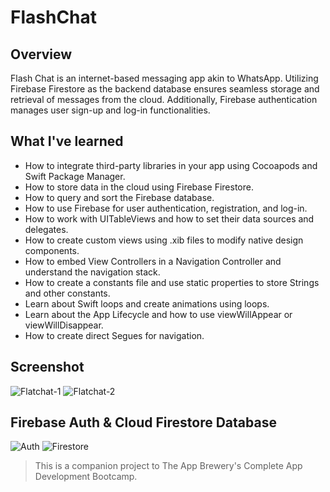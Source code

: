 # FlashChat

## Overview

Flash Chat is an internet-based messaging app akin to WhatsApp. Utilizing Firebase Firestore as the backend database ensures seamless storage and retrieval of messages from the cloud. Additionally, Firebase authentication manages user sign-up and log-in functionalities.

## What I've learned

* How to integrate third-party libraries in your app using Cocoapods and Swift Package Manager.
* How to store data in the cloud using Firebase Firestore.
* How to query and sort the Firebase database.
* How to use Firebase for user authentication, registration, and log-in.
* How to work with UITableViews and how to set their data sources and delegates.
* How to create custom views using .xib files to modify native design components.
* How to embed View Controllers in a Navigation Controller and understand the navigation stack.
* How to create a constants file and use static properties to store Strings and other constants.
* Learn about Swift loops and create animations using loops.
* Learn about the App Lifecycle and how to use viewWillAppear or viewWillDisappear.
* How to create direct Segues for navigation.

## Screenshot
![Flatchat-1](https://github.com/Pathompat-m/FlashChat/assets/151487556/cf1769e0-5970-4eb5-bac4-446c7b3c7fc3)
![Flatchat-2](https://github.com/Pathompat-m/FlashChat/assets/151487556/0d62b724-7091-49e4-9bf9-8086cd009550)

## Firebase Auth & Cloud Firestore Database
![Auth](https://github.com/Pathompat-m/FlashChat/assets/151487556/150a1c72-7684-40c5-bba4-f626f232e6be)
![Firestore](https://github.com/Pathompat-m/FlashChat/assets/151487556/f77a4a79-81ba-4f74-82b1-4e10175e0cdc)

>This is a companion project to The App Brewery's Complete App Development Bootcamp.
